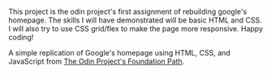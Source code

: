 This project is the odin project's first assignment of rebuilding google's homepage. The skills I will have demonstrated will be basic HTML and CSS. I will also try to use CSS grid/flex to make the page more responsive. Happy coding!

A simple replication of Google's homepage using HTML, CSS, and JavaScript from [The Odin Project's Foundation Path](https://www.theodinproject.com/courses/foundations/lessons/html-css).